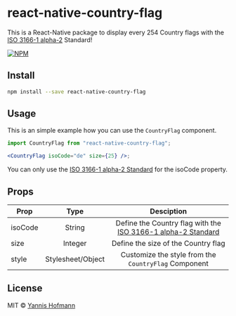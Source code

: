 # react-native-country-flag

This is a React-Native package to display every 254 Country flags with the [ISO 3166-1 alpha-2](https://en.wikipedia.org/wiki/ISO_3166-1_alpha-2) Standard!

[![NPM](https://img.shields.io/npm/v/react-native-country-flag.svg)](https://github.com/YannisHofmann/react-native-country-flag.git)

## Install

```bash
npm install --save react-native-country-flag
```

## Usage

This is an simple example how you can use the `CountryFlag` component.

```jsx
import CountryFlag from "react-native-country-flag";

<CountryFlag isoCode="de" size={25} />;
```

You can only use the [ISO 3166-1 alpha-2 Standard](https://en.wikipedia.org/wiki/ISO_3166-1_alpha-2) for the isoCode property.

## Props

| Prop    |       Type        |                                                    Desciption                                                    |
| ------- | :---------------: | :--------------------------------------------------------------------------------------------------------------: |
| isoCode |      String       | Define the Country flag with the [ISO 3166-1 alpha-2 Standard](https://en.wikipedia.org/wiki/ISO_3166-1_alpha-2) |
| size    |      Integer      |                                       Define the size of the Country flag                                        |
| style   | Stylesheet/Object |                               Customize the style from the `CountryFlag` Component                               |

## License

MIT © [Yannis Hofmann](https://github.com/YannisHofmann)
